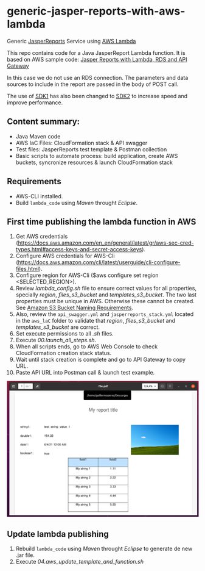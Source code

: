 # generic-jasper-reports-with-aws-lambda
Generic [JasperReports](https://community.jaspersoft.com/project/jasperreports-library) Service using [AWS Lambda](https://aws.amazon.com/es/lambda/)

This repo contains code for a Java JasperReport Lambda function.
It is based on AWS sample code: [Jasper Reports with Lambda, RDS and API Gateway](https://github.com/aws-samples/jasper-reports-with-lambda-rds)

In this case we do not use an RDS connection. The parameters and data sources to include in the report are passed in the body of POST call.

The use of [SDK1](https://github.com/aws/aws-sdk-java) has also been changed to [SDK2](https://github.com/aws/aws-sdk-java-v2) to increase speed and improve performance.

## Content summary:

* Java Maven code
* AWS IaC Files: CloudFormation stack & API swagger
* Test files: JasperReports test template & Postman collection
* Basic scripts to automate process: build application, create AWS buckets, syncronize resources & launch CloudFormation stack

## Requirements
* AWS-CLI installed.
* Build `lambda_code` using *Maven* throught *Eclipse*.

## First time publishing the lambda function in AWS

1. Get AWS credentials (https://docs.aws.amazon.com/en_en/general/latest/gr/aws-sec-cred-types.html#access-keys-and-secret-access-keys).
2. Configure AWS credentials for AWS-Cli (https://docs.aws.amazon.com/cli/latest/userguide/cli-configure-files.html).
3. Configure region for AWS-Cli ($aws configure set region <SELECTED_REGION>).
4. Review *lambda_config.sh* file to ensure correct values for all properties, specially *region*, *files_s3_bucket* and *templates_s3_bucket*. The two last properties must be unique in AWS. Otherwise these cannot be created. See [Amazon S3 Bucket Naming Requirements](https://docs.aws.amazon.com/awscloudtrail/latest/userguide/cloudtrail-s3-bucket-naming-requirements.html).
5. Also, review the `api_swagger.yml` and `jasperreports_stack.yml` located in the `aws_laC` folder to validate that *region*, *files_s3_bucket* and *templates_s3_bucket* are correct. 
5. Set execute permissions to all *.sh* files.
6. Execute *00.launch_all_steps.sh*.
7. When all scripts ends, go to AWS Web Console to check CloudFormation creation stack status.
8. Wait until stack creation is complete and go to API Gateway to copy URL.
9. Paste API URL into Postman call & launch test example.

![snapshot](lambda_test/snapshot.png)


## Update lambda publishing

1. Rebuild `lambda_code` using *Maven* throught *Eclipse* to generate de new .jar file.
2. Execute *04.aws_update_template_and_function.sh*